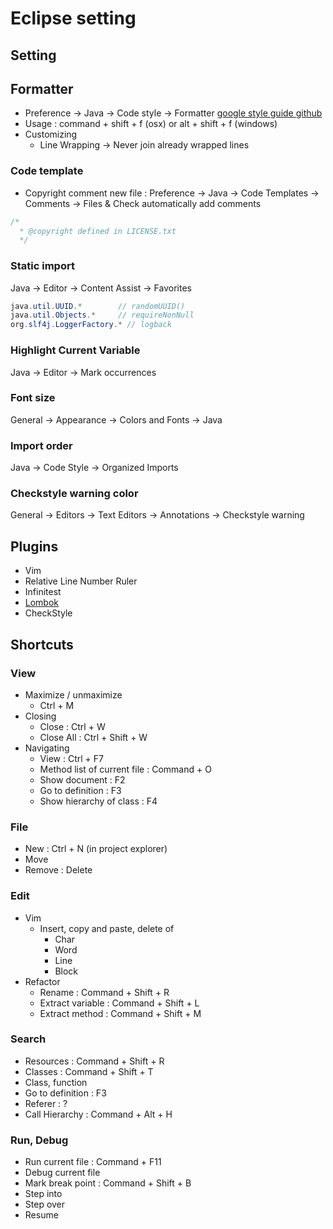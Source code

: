 # Eclipse setting

## Setting

## Formatter

- Preference -> Java -> Code style -> Formatter [google style guide github](https://github.com/google/styleguide)
- Usage : command + shift + f (osx) or alt + shift + f (windows)
- Customizing
  - Line Wrapping -> Never join already wrapped lines

### Code template

- Copyright comment new file : Preference -> Java -> Code Templates -> Comments -> Files & Check automatically add comments

```java
/*
  * @copyright defined in LICENSE.txt
  */

```

### Static import

Java -> Editor -> Content Assist -> Favorites

```java
java.util.UUID.*        // randomUUID()
java.util.Objects.*     // requireNonNull
org.slf4j.LoggerFactory.* // logback
```

### Highlight Current Variable

Java -> Editor -> Mark occurrences

### Font size

General -> Appearance -> Colors and Fonts -> Java

### Import order

Java -> Code Style -> Organized Imports

### Checkstyle warning color

General -> Editors -> Text Editors -> Annotations -> Checkstyle warning

## Plugins

- Vim
- Relative Line Number Ruler
- Infinitest
- [Lombok](https://projectlombok.org/download)
- CheckStyle

## Shortcuts

### View

- Maximize / unmaximize
  - Ctrl + M
- Closing
  - Close : Ctrl + W
  - Close All : Ctrl + Shift + W
- Navigating
  - View : Ctrl + F7
  - Method list of current file : Command + O
  - Show document : F2
  - Go to definition : F3
  - Show hierarchy of class : F4

### File

- New : Ctrl + N (in project explorer)
- Move
- Remove : Delete

### Edit

- Vim
  - Insert, copy and paste, delete of
    - Char
    - Word
    - Line
    - Block
- Refactor
  - Rename : Command + Shift + R
  - Extract variable : Command + Shift + L
  - Extract method : Command + Shift + M

### Search

- Resources : Command + Shift + R
- Classes : Command + Shift + T
- Class, function
- Go to definition : F3
- Referer : ?
- Call Hierarchy : Command + Alt + H

### Run, Debug

- Run current file : Command + F11
- Debug current file
- Mark break point : Command + Shift + B
- Step into
- Step over
- Resume
